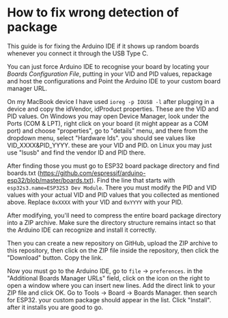 # How to fix wrong detection of package
This guide is for fixing the Arduino IDE if it shows up random boards whenever you connect it through the USB Type C.

You can just force Arduino IDE to recognise your board by locating your *Boards Configuration File*, putting in your VID and PID values, repackage and host the configurations and Point the Arduino IDE to your custom board manager URL.

On my MacBook device I have used `ioreg -p IOUSB -l` after plugging in a device and copy the idVendor, idProduct properties. These are the VID and PID values. On Windows you may open Device Manager, look under the Ports (COM & LPT), right click on your board (it might appear as a COM port) and choose "properties", go to "details" menu, and there from the dropdown menu, select "Hardware Ids". you should see values like VID_XXXX&PID_YYYY. these are your VID and PID. on Linux you may just use "lsusb" and find the vendor ID and PID there.

After finding those you must go to ESP32 board package directory and find boards.txt (https://github.com/espressif/arduino-esp32/blob/master/boards.txt). Find the line that starts with `esp32s3.name=ESP32S3 Dev Module`. There you must modify the PID and VID values with your actual VID and PID values that you collected as mentioned above. Replace `0xXXXX` with your VID and `0xYYYY` with your PID.

After modifying, you'll need to compress the entire board package directory into a ZIP archive. Make sure the directory structure remains intact so that the Arduino IDE can recognize and install it correctly.

Then you can create a new repository on GitHub, upload the ZIP archive to this repository, then click on the ZIP file inside the repository, then click the "Download" button. Copy the link.

Now you must go to the Arduino IDE, go to `file` -> `preferences`. in the "Additional Boards Manager URLs" field, click on the icon on the right to open a window where you can insert new lines. Add the direct link to your ZIP file and click OK. Go to Tools -> Board -> Boards Manager. then search for ESP32. your custom package should appear in the list. Click "Install". after it installs you are good to go.
